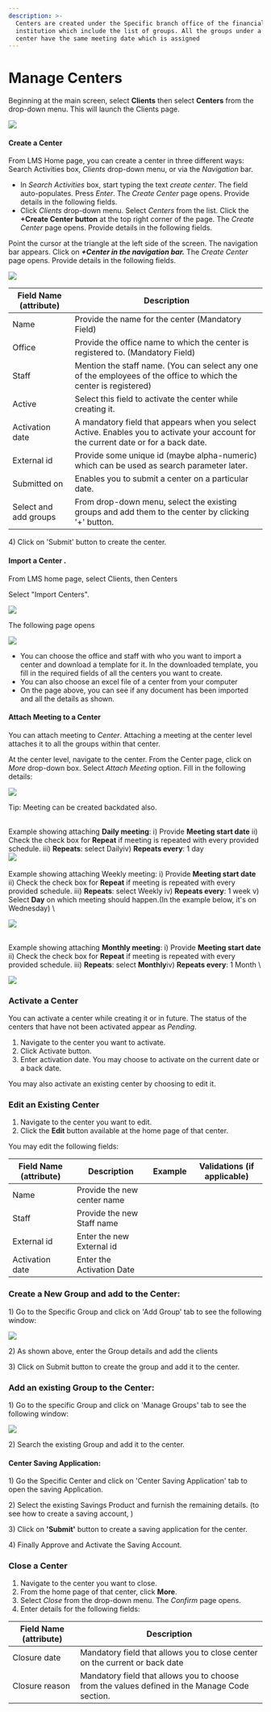 ```yaml
---
description: >-
  Centers are created under the Specific branch office of the financial
  institution which include the list of groups. All the groups under a specific
  center have the same meeting date which is assigned
---
```


# Manage Centers



Beginning at the main screen, select **Clients** then select **Centers** from the drop-down menu. This will launch the Clients page.

![](../../.gitbook/assets/Screenshot172.png)

#### **Create a Center** <a href="#managecenters-createacenter" id="managecenters-createacenter"></a>

From LMS Home page, you can create a center in three different ways: Search Activities box, _Clients_ drop-down menu, or via the _Navigation_ bar.

* In _Search Activities_ box, start typing the text _create center_. The field auto-populates. Press _Enter_. The _Create Center_ page opens. Provide details in the following fields.
* Click _Clients_ drop-down menu. Select _Centers_ from the list. Click the **+Create Center button** at the top right corner of the page. The _Create Center_ page opens. Provide details in the following fields.

Point the cursor at the triangle at the left side of the screen. The navigation bar appears. Click on _**+Center in the navigation bar.**_ The _Create Center_ page opens. Provide details in the following fields.

![](../../.gitbook/assets/Screenshot174.png)

| Field Name (attribute) | Description                                                                                                                          |
| ---------------------- | ------------------------------------------------------------------------------------------------------------------------------------ |
| Name                   | Provide the name for the center (Mandatory Field)                                                                                    |
| Office                 | Provide the office name to which the center is registered to. (Mandatory Field)                                                      |
| Staff                  | Mention the staff name. (You can select any one of the employees of the office to which the center is registered)                    |
| Active                 | Select this field to activate the center while creating it.                                                                          |
| Activation date        | A mandatory field that appears when you select Active. Enables you to activate your account for the current date or for a back date. |
| External id            | Provide some unique id (maybe alpha-numeric) which can be used as search parameter later.                                            |
| Submitted on           | Enables you to submit a center on a particular date.                                                                                 |
| Select and add groups  | From drop-down menu, select the existing groups and add them to the center by clicking '+' button.                                   |

4\) Click on 'Submit' button to create the center.&#x20;

#### **Import a Center** . <a href="#managecenters-importacenter." id="managecenters-importacenter."></a>

From LMS home page, select Clients, then Centers

Select "Import Centers".&#x20;

![](../../.gitbook/assets/Screenshot175.png)

The following page opens

![](https://mifosforge.jira.com/wiki/download/thumbnails/67895340/Screenshot%20from%202019-06-18%2019-18-04.png?version=1\&modificationDate=1560881924136\&cacheVersion=1\&api=v2\&width=850\&height=326)

* You can choose the office and staff with who you want to import a center and download a template for it. In the downloaded template, you fill in the required fields of all the centers you want to create.
* You can also choose an excel file of a center from your computer
* On the page above, you can see if any document has been imported and all the details as shown.

#### Attach Meeting to a Center <a href="#managecenters-attachmeetingtoacenter" id="managecenters-attachmeetingtoacenter"></a>

You can attach meeting to _Center_. Attaching a meeting at the center level attaches it to all the groups within that center.

At the center level, navigate to the center. From the Center page, click on _More_ drop-down box. Select _Attach Meeting_ option. Fill in the following details:                                                &#x20;

![](../../.gitbook/assets/Screenshot166.png)

Tip: Meeting can be created backdated also.&#x20;

\
Example showing attaching **Daily meeting**: i) Provide **Meeting start date** ii) Check the check box for **Repeat** if meeting is repeated with every provided schedule. iii) **Repeats**: select Dailyiv) **Repeats every**: 1 day\
![](https://mifosforge.jira.com/wiki/download/thumbnails/67895340/34.png?version=1\&modificationDate=1442299790291\&cacheVersion=1\&api=v2\&width=489\&height=376)\
\
Example showing attaching Weekly meeting: i) Provide **Meeting start date** ii) Check the check box for **Repeat** if meeting is repeated with every provided schedule. iii) **Repeats**: select Weekly iv) **Repeats every**: 1 week v) Select **Day** on which meeting should happen.(In the example below, it's on Wednesday)   \


![](<../../.gitbook/assets/Screenshot164 (1).png>)



\
Example showing attaching **Monthly meeting**: i) Provide **Meeting start date** ii) Check the check box for **Repeat** if meeting is repeated with every provided schedule. iii) **Repeats**: select **Monthly**iv) **Repeats every**: 1 Month \


![](<../../.gitbook/assets/Screenshot169 (1).png>)

### **Activate a Center** <a href="#managecenters-activateacenter" id="managecenters-activateacenter"></a>

You can activate a center while creating it or in future. The status of the centers that have not been activated appear as _Pending_.

1. Navigate to the center you want to activate.&#x20;
2. Click Activate button.
3. Enter activation date. You may choose to activate on the current date or a back date.

You may also activate an existing center by choosing to edit it.

### **Edit an Existing Center** <a href="#managecenters-editanexistingcenter" id="managecenters-editanexistingcenter"></a>

1. Navigate to the center you want to edit.
2. Click the **Edit** button available at the home page of that center.

You may edit the following fields:

| Field Name (attribute) | Description                 | Example | Validations (if applicable) |
| ---------------------- | --------------------------- | ------- | --------------------------- |
| Name                   | Provide the new center name |         |                             |
| Staff                  | Provide the new Staff name  |         |                             |
| External id            | Enter the new External id   |         |                             |
| Activation date        | Enter the Activation Date   |         |                             |

### &#x20;**Create a New Group and add to the Center**: <a href="#managecenters-createanewgroupandaddtothecenter" id="managecenters-createanewgroupandaddtothecenter"></a>

1\) Go to the Specific Group and click on 'Add Group' tab to see the following window:

![](<../../.gitbook/assets/Screenshot174 (1).png>)

2\) As shown above, enter the Group details and add the clients

3\)  Click on Submit button to create the group and add it to the center.

### **Add an existing Group to the Center**: <a href="#managecenters-addanexistinggrouptothecenter" id="managecenters-addanexistinggrouptothecenter"></a>

1\) Go to the specific Group and click on 'Manage Groups' tab to see the following window:

![](../../.gitbook/assets/Screenshot176.png)

&#x20;2\) Search the existing Group and add it to the center.

#### Center Saving Application: <a href="#managecenters-centersavingapplication" id="managecenters-centersavingapplication"></a>

1\) Go the Specific Center and click on 'Center Saving Application' tab to open the saving Application.

2\) Select the existing Savings Product and furnish the remaining details. (to see how to create a saving account, )

3\) Click on **'Submit'** button to create a saving application for the center.

4\) Finally Approve and Activate the Saving Account.&#x20;

### **Close a Center** <a href="#managecenters-closeacenter" id="managecenters-closeacenter"></a>

1. Navigate to the center you want to close.&#x20;
2. From the home page of that center, click **More**.
3. Select _Close_ from the drop-down menu. The _Confirm_ page opens.
4. Enter details for the following fields:

| Field Name (attribute) | Description                                                                                    |
| ---------------------- | ---------------------------------------------------------------------------------------------- |
| Closure date           |  Mandatory field that allows you to close center on the current or back date                   |
| Closure reason         |  Mandatory field that allows you to choose from the values defined in the Manage Code section. |

